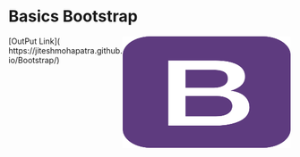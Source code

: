 # Basics Bootstrap 
<img align= "right" src="https://github.com/jiteshmohapatra/Bootstrap/blob/668cd23a0a095643742f56b77ff264ab0745d29e/bootstrap.png" width="300" height="200" align-items="right">
[OutPut Link](  https://jiteshmohapatra.github.io/Bootstrap/)


